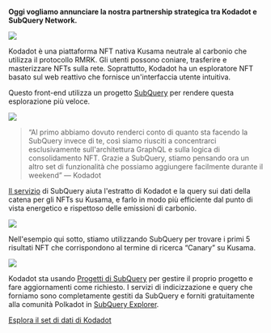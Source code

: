
**Oggi vogliamo annunciare la nostra partnership strategica tra Kodadot e SubQuery Network.**

![](https://miro.medium.com/max/1400/1*Y4kdG9uEoxrySzb19QKxPg.gif)

Kodadot è una piattaforma NFT nativa Kusama neutrale al carbonio che utilizza il protocollo RMRK. Gli utenti possono coniare, trasferire e masterizzare NFTs sulla rete. Soprattutto, Kodadot ha un esploratore NFT basato sul web reattivo che fornisce un'interfaccia utente intuitiva.

Questo front-end utilizza un progetto [SubQuery](https://explorer.subquery.network/subquery/vikiival/magick) per rendere questa esplorazione più veloce.

![](https://miro.medium.com/max/1400/0*3TdpXjj1iwGNdA3n)

> “Al primo abbiamo dovuto renderci conto di quanto sta facendo la SubQuery invece di te, così siamo riusciti a concentrarci esclusivamente sull'architettura GraphQL e sulla logica di consolidamento NFT. Grazie a SubQuery, stiamo pensando ora un altro set di funzionalità che possiamo aggiungere facilmente durante il weekend” — Kodadot

[Il servizio](https://subquery.network/) di SubQuery aiuta l'estratto di Kodadot e la query sui dati della catena per gli NFTs su Kusama, e farlo in modo più efficiente dal punto di vista energetico e rispettoso delle emissioni di carbonio.

![](https://miro.medium.com/max/1400/0*AocvCHVWMsGtH1Oz)

Nell'esempio qui sotto, stiamo utilizzando SubQuery per trovare i primi 5 risultati NFT che corrispondono al termine di ricerca “Canary” su Kusama.

![](https://miro.medium.com/max/1400/0*QTzLpC0D-pYWDngZ)

Kodadot sta usando [Progetti di SubQuery](https://project.subquery.network/) per gestire il proprio progetto e fare aggiornamenti come richiesto. I servizi di indicizzazione e query che forniamo sono completamente gestiti da SubQuery e forniti gratuitamente alla comunità Polkadot in [SubQuery Explorer](https://explorer.subquery.network/).

[Esplora il set di dati di Kodadot](https://explorer.subquery.network/subquery/vikiival/magick)